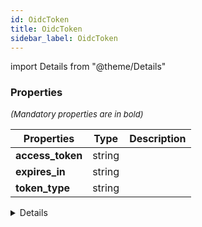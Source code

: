 ```yaml
---
id: OidcToken
title: OidcToken
sidebar_label: OidcToken
---
```


import Details from "@theme/Details"




### Properties

<font size="2"><i>(Mandatory properties are in bold)</i></font>

| Properties | Type | Description |
| --------- | ---- | ----------- |
| **access_token** | string |  |
| **expires_in** | string |  |
| **token_type** | string |  |


<Details summary={<summary><b>Additional properties for advanced use cases</b></summary>}><div>

| Properties | Type | Description |
| --------- | ---- | ----------- |
| expires_at | string |  |
| id_token | string |  |
| refresh_token | string |  |


</div></Details>